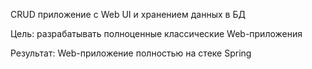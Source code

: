 CRUD приложение с Web UI и хранением данных в БД

Цель:  разрабатывать полноценные классические Web-приложения

Результат: Web-приложение полностью на стеке Spring
